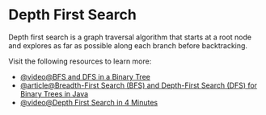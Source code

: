 # Depth First Search

Depth first search is a graph traversal algorithm that starts at a root node and explores as far as possible along each branch before backtracking.

Visit the following resources to learn more:

- [@video@BFS and DFS in a Binary Tree](https://www.youtube.com/watch?v=uWL6FJhq5fM)
- [@article@Breadth-First Search (BFS) and Depth-First Search (DFS) for Binary Trees in Java](https://www.digitalocean.com/community/tutorials/breadth-first-search-depth-first-search-bfs-dfs)
- [@video@Depth First Search in 4 Minutes](https://www.youtube.com/watch?v=Urx87-NMm6c)
